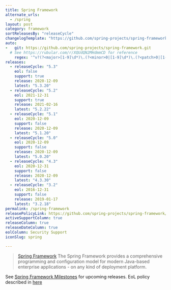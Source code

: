 ```yaml
---
title: Spring Framework
alternate_urls:
  - /spring
layout: post
category: framework
sortReleasesBy: "releaseCycle"
changelogTemplate: "https://github.com/spring-projects/spring-framework/releases/tag/v__LATEST__"
auto:
-   git: https://github.com/spring-projects/spring-framework.git
  # See https://rubular.com/r/XQUdQN2MHdmmCD for reference
    regex: '^v?(?<major>[1-9]\d*)\.(?<minor>0|[1-9]\d*)\.(?<patch>0|[1-9]\d*)(\.RELEASE)?$'
releases:
  - releaseCycle: "5.3"
    eol: false
    support: true
    release: 2020-12-09
    latest: "5.3.20"
  - releaseCycle: "5.2"
    eol: 2021-12-31
    support: true
    release: 2021-02-16
    latest: "5.2.22"
  - releaseCycle: "5.1"
    eol: 2020-12-09
    support: false
    release: 2020-12-09
    latest: "5.1.20"
  - releaseCycle: "5.0"
    eol: 2020-12-09
    support: false
    release: 2020-12-09
    latest: "5.0.20"
  - releaseCycle: "4.3"
    eol: 2020-12-31
    support: false
    release: 2020-12-09
    latest: "4.3.30"
  - releaseCycle: "3.2"
    eol: 2016-12-31
    support: false
    release: 2019-01-17
    latest: "3.2.18"
permalink: /spring-framework
releasePolicyLink: https://github.com/spring-projects/spring-framework/wiki/Spring-Framework-Versions
activeSupportColumn: true
releaseColumn: true
releaseDateColumn: true
eolColumn: Security Support
iconSlug: spring

---
```


> [Spring Framework](https://spring.io/projects/spring-framework) The Spring Framework provides a comprehensive programming and configuration model for modern Java-based enterprise applications - on any kind of deployment platform.

See [Spring Framework Milestones](https://github.com/spring-projects/spring-framework/milestones) for upcoming releases. EoL policy described in [here](https://github.com/spring-projects/spring-framework/wiki/Spring-Framework-Versions)
